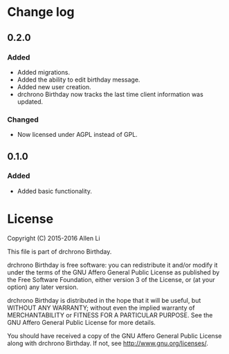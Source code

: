 # Change log

## 0.2.0

### Added

- Added migrations.
- Added the ability to edit birthday message.
- Added new user creation.
- drchrono Birthday now tracks the last time client information was updated.

### Changed

- Now licensed under AGPL instead of GPL.

## 0.1.0

### Added

- Added basic functionality.

# License

Copyright (C) 2015-2016  Allen Li

This file is part of drchrono Birthday.

drchrono Birthday is free software: you can redistribute it and/or modify
it under the terms of the GNU Affero General Public License as published by
the Free Software Foundation, either version 3 of the License, or
(at your option) any later version.

drchrono Birthday is distributed in the hope that it will be useful,
but WITHOUT ANY WARRANTY; without even the implied warranty of
MERCHANTABILITY or FITNESS FOR A PARTICULAR PURPOSE.  See the
GNU Affero General Public License for more details.

You should have received a copy of the GNU Affero General Public License
along with drchrono Birthday.  If not, see <http://www.gnu.org/licenses/>.
